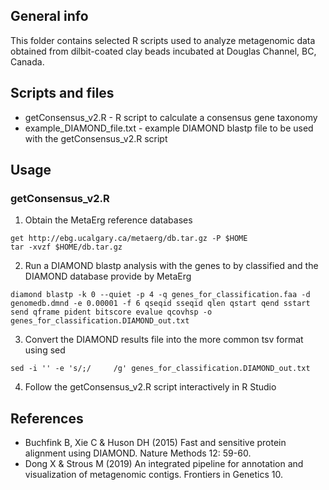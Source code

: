 ## General info
This folder contains selected R scripts used to analyze metagenomic data obtained from dilbit-coated clay beads incubated at Douglas Channel, BC, Canada.
	
## Scripts and files
* getConsensus_v2.R - R script to calculate a consensus gene taxonomy
* example_DIAMOND_file.txt - example DIAMOND blastp file to be used with the getConsensus_v2.R script
	
## Usage
### getConsensus_v2.R
1) Obtain the MetaErg reference databases
```
get http://ebg.ucalgary.ca/metaerg/db.tar.gz -P $HOME
tar -xvzf $HOME/db.tar.gz
```
2) Run a DIAMOND blastp analysis with the genes to by classified and the DIAMOND database provide by MetaErg
```
diamond blastp -k 0 --quiet -p 4 -q genes_for_classification.faa -d genomedb.dmnd -e 0.00001 -f 6 qseqid sseqid qlen qstart qend sstart send qframe pident bitscore evalue qcovhsp -o genes_for_classification.DIAMOND_out.txt
```
3) Convert the DIAMOND results file into the more common tsv format using sed
```
sed -i '' -e 's/;/     /g' genes_for_classification.DIAMOND_out.txt
```
4) Follow the getConsensus_v2.R script interactively in R Studio

## References
* Buchfink B, Xie C & Huson DH (2015) Fast and sensitive protein alignment using DIAMOND. Nature Methods 12: 59-60.
* Dong X & Strous M (2019) An integrated pipeline for annotation and visualization of metagenomic contigs. Frontiers in Genetics 10.
